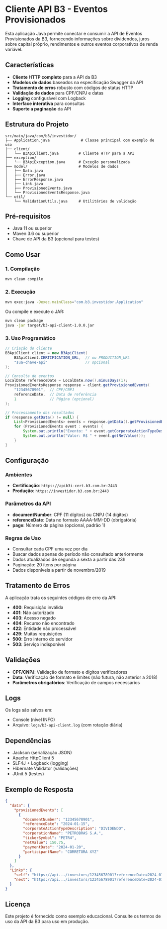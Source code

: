 # Cliente API B3 - Eventos Provisionados

Esta aplicação Java permite conectar e consumir a API de Eventos Provisionados da B3, fornecendo informações sobre dividendos, juros sobre capital próprio, rendimentos e outros eventos corporativos de renda variável.

## Características

- **Cliente HTTP completo** para a API da B3
- **Modelos de dados** baseados na especificação Swagger da API
- **Tratamento de erros** robusto com códigos de status HTTP
- **Validação de dados** para CPF/CNPJ e datas
- **Logging** configurável com Logback
- **Interface interativa** para consultas
- **Suporte a paginação** da API

## Estrutura do Projeto

```
src/main/java/com/b3/investidor/
├── Application.java              # Classe principal com exemplo de uso
├── client/
│   └── B3ApiClient.java         # Cliente HTTP para a API
├── exception/
│   └── B3ApiException.java      # Exceção personalizada
├── model/                       # Modelos de dados
│   ├── Data.java
│   ├── Error.java
│   ├── ErrorResponse.java
│   ├── Link.java
│   ├── ProvisionedEvents.java
│   └── ProvisionedEventsResponse.java
└── util/
    └── ValidationUtils.java     # Utilitários de validação
```

## Pré-requisitos

- Java 11 ou superior
- Maven 3.6 ou superior
- Chave de API da B3 (opcional para testes)

## Como Usar

### 1. Compilação

```bash
mvn clean compile
```

### 2. Execução

```bash
mvn exec:java -Dexec.mainClass="com.b3.investidor.Application"
```

Ou compile e execute o JAR:

```bash
mvn clean package
java -jar target/b3-api-client-1.0.0.jar
```

### 3. Uso Programático

```java
// Criação do cliente
B3ApiClient client = new B3ApiClient(
    B3ApiClient.CERTIFICATION_URL,  // ou PRODUCTION_URL
    "sua-chave-api"                 // opcional
);

// Consulta de eventos
LocalDate referenceDate = LocalDate.now().minusDays(1);
ProvisionedEventsResponse response = client.getProvisionedEvents(
    "12345678901",  // CPF/CNPJ
    referenceDate,  // Data de referência
    1               // Página (opcional)
);

// Processamento dos resultados
if (response.getData() != null) {
    List<ProvisionedEvents> events = response.getData().getProvisionedEvents();
    for (ProvisionedEvents event : events) {
        System.out.println("Evento: " + event.getCorporateActionTypeDescription());
        System.out.println("Valor: R$ " + event.getNetValue());
    }
}
```

## Configuração

### Ambientes

- **Certificação**: `https://apib3i-cert.b3.com.br:2443`
- **Produção**: `https://investidor.b3.com.br:2443`

### Parâmetros da API

- **documentNumber**: CPF (11 dígitos) ou CNPJ (14 dígitos)
- **referenceDate**: Data no formato AAAA-MM-DD (obrigatória)
- **page**: Número da página (opcional, padrão 1)

### Regras de Uso

- Consultar cada CPF uma vez por dia
- Buscar dados apenas do período não consultado anteriormente
- Dados atualizados de segunda a sexta a partir das 23h
- Paginação: 20 itens por página
- Dados disponíveis a partir de novembro/2019

## Tratamento de Erros

A aplicação trata os seguintes códigos de erro da API:

- **400**: Requisição inválida
- **401**: Não autorizado
- **403**: Acesso negado
- **404**: Recurso não encontrado
- **422**: Entidade não processável
- **429**: Muitas requisições
- **500**: Erro interno do servidor
- **503**: Serviço indisponível

## Validações

- **CPF/CNPJ**: Validação de formato e dígitos verificadores
- **Data**: Verificação de formato e limites (não futura, não anterior a 2018)
- **Parâmetros obrigatórios**: Verificação de campos necessários

## Logs

Os logs são salvos em:

- Console (nível INFO)
- Arquivo: `logs/b3-api-client.log` (com rotação diária)

## Dependências

- Jackson (serialização JSON)
- Apache HttpClient 5
- SLF4J + Logback (logging)
- Hibernate Validator (validações)
- JUnit 5 (testes)

## Exemplo de Resposta

```json
{
  "data": {
    "provisionedEvents": [
      {
        "documentNumber": "12345678901",
        "referenceDate": "2024-01-15",
        "corporateActionTypeDescription": "DIVIDENDO",
        "corporationName": "PETROBRAS S.A.",
        "tickerSymbol": "PETR4",
        "netValue": 150.75,
        "paymentDate": "2024-01-20",
        "participantName": "CORRETORA XYZ"
      }
    ]
  },
  "Links": {
    "self": "https://api.../investors/12345678901?referenceDate=2024-01-15&page=1",
    "next": "https://api.../investors/12345678901?referenceDate=2024-01-15&page=2"
  }
}
```

## Licença

Este projeto é fornecido como exemplo educacional. Consulte os termos de uso da API da B3 para uso em produção.
